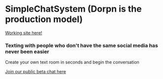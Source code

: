 # SimpleChatSystem (Dorpn is the production model)

[Working site here!](https://www.dorpn.com)

### Texting with people who don't have the same social media has never been easier
Create your own text room in seconds and begin the conversation


[Join our public beta chat here](https://dorpn.com/#/room/QNkvcP/1234)
